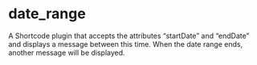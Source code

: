 # date_range

  A Shortcode plugin that accepts the attributes  “startDate” and “endDate” and displays a message between this time. When the date range ends, another message will be displayed.
